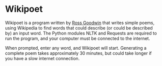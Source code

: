 Wikipoet
========

Wikipoet is a program written by [Ross Goodwin](http://rossgoodwin.com) that writes simple poems, using Wikipedia to find words that could describe (or could be described by) an input word. The Python modules NLTK and Requests are required to run the program, and your computer must be connected to the internet.

When prompted, enter any word, and Wikipoet will start. Generating a complete poem takes approximately 30 minutes, but could take longer if you have a slow internet connection.







